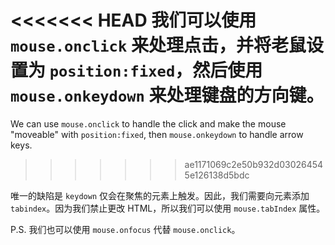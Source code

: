 
<<<<<<< HEAD
我们可以使用 `mouse.onclick` 来处理点击，并将老鼠设置为 `position:fixed`，然后使用 `mouse.onkeydown` 来处理键盘的方向键。
=======
We can use `mouse.onclick` to handle the click and make the mouse "moveable" with `position:fixed`, then `mouse.onkeydown` to handle arrow keys.
>>>>>>> ae1171069c2e50b932d030264545e126138d5bdc

唯一的缺陷是 `keydown` 仅会在聚焦的元素上触发。因此，我们需要向元素添加 `tabindex`。因为我们禁止更改 HTML，所以我们可以使用 `mouse.tabIndex` 属性。

P.S. 我们也可以使用 `mouse.onfocus` 代替 `mouse.onclick`。
